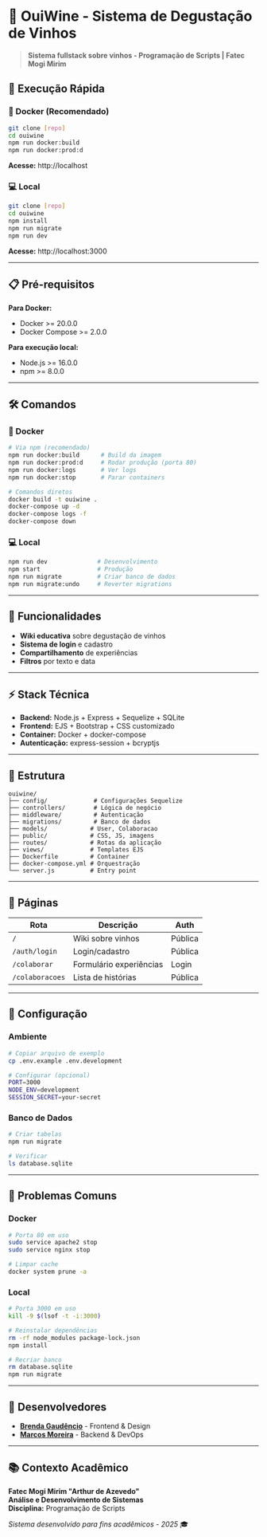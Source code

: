 # 🍷 OuiWine - Sistema de Degustação de Vinhos

> **Sistema fullstack sobre vinhos - Programação de Scripts | Fatec Mogi Mirim**

## 🚀 **Execução Rápida**

### **🐳 Docker (Recomendado)**
```bash
git clone [repo]
cd ouiwine
npm run docker:build
npm run docker:prod:d
```
**Acesse:** http://localhost

### **💻 Local**
```bash
git clone [repo]
cd ouiwine
npm install
npm run migrate
npm run dev
```
**Acesse:** http://localhost:3000

---

## 📋 **Pré-requisitos**

**Para Docker:**
- Docker >= 20.0.0
- Docker Compose >= 2.0.0

**Para execução local:**
- Node.js >= 16.0.0
- npm >= 8.0.0

---

## 🛠️ **Comandos**

### **🐳 Docker**
```bash
# Via npm (recomendado)
npm run docker:build      # Build da imagem
npm run docker:prod:d     # Rodar produção (porta 80)
npm run docker:logs       # Ver logs
npm run docker:stop       # Parar containers

# Comandos diretos
docker build -t ouiwine .
docker-compose up -d
docker-compose logs -f
docker-compose down
```

### **💻 Local**
```bash
npm run dev              # Desenvolvimento
npm start                # Produção
npm run migrate          # Criar banco de dados
npm run migrate:undo     # Reverter migrations
```

---

## 🍷 **Funcionalidades**

- **Wiki educativa** sobre degustação de vinhos
- **Sistema de login** e cadastro
- **Compartilhamento** de experiências
- **Filtros** por texto e data

---

## ⚡ **Stack Técnica**

- **Backend:** Node.js + Express + Sequelize + SQLite
- **Frontend:** EJS + Bootstrap + CSS customizado
- **Container:** Docker + docker-compose
- **Autenticação:** express-session + bcryptjs

---

## 📁 **Estrutura**

```
ouiwine/
├── config/             # Configurações Sequelize
├── controllers/        # Lógica de negócio
├── middleware/         # Autenticação
├── migrations/         # Banco de dados
├── models/            # User, Colaboracao
├── public/            # CSS, JS, imagens
├── routes/            # Rotas da aplicação
├── views/             # Templates EJS
├── Dockerfile         # Container
├── docker-compose.yml # Orquestração
└── server.js          # Entry point
```

---

## 🎯 **Páginas**

| Rota | Descrição | Auth |
|------|-----------|------|
| `/` | Wiki sobre vinhos | Pública |
| `/auth/login` | Login/cadastro | Pública |
| `/colaborar` | Formulário experiências | Login |
| `/colaboracoes` | Lista de histórias | Pública |

---

## 🔧 **Configuração**

### **Ambiente**
```bash
# Copiar arquivo de exemplo
cp .env.example .env.development

# Configurar (opcional)
PORT=3000
NODE_ENV=development
SESSION_SECRET=your-secret
```

### **Banco de Dados**
```bash
# Criar tabelas
npm run migrate

# Verificar
ls database.sqlite
```

---

## 🚨 **Problemas Comuns**

### **Docker**
```bash
# Porta 80 em uso
sudo service apache2 stop
sudo service nginx stop

# Limpar cache
docker system prune -a
```

### **Local**
```bash
# Porta 3000 em uso
kill -9 $(lsof -t -i:3000)

# Reinstalar dependências
rm -rf node_modules package-lock.json
npm install

# Recriar banco
rm database.sqlite
npm run migrate
```

---

## 👥 **Desenvolvedores**

- **[Brenda Gaudêncio](https://github.com/brendagaudencio)** - Frontend & Design
- **[Marcos Moreira](https://github.com/JamalShadowDev)** - Backend & DevOps

---

## 📚 **Contexto Acadêmico**

**Fatec Mogi Mirim "Arthur de Azevedo"**  
**Análise e Desenvolvimento de Sistemas**  
**Disciplina:** Programação de Scripts  

*Sistema desenvolvido para fins acadêmicos - 2025* 🎓